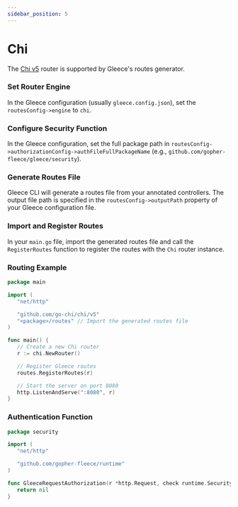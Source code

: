 ```yaml
---
sidebar_position: 5
---
```


# Chi

The [Chi v5](https://github.com/go-chi/chi) router is supported by Gleece's routes generator.


### Set Router Engine
In the Gleece configuration (usually `gleece.config.json`), set the `routesConfig->engine` to `chi`.

### Configure Security Function
In the Gleece configuration, set the full package path in `routesConfig->authorizationConfig->authFileFullPackageName` (e.g., `github.com/gopher-fleece/gleece/security`).

### Generate Routes File 
Gleece CLI will generate a routes file from your annotated controllers. The output file path is specified in the `routesConfig->outputPath` property of your Gleece configuration file.

### Import and Register Routes
In your `main.go` file, import the generated routes file and call the `RegisterRoutes` function to register the routes with the `Chi` router instance.

### Routing Example
```go
package main

import (
   "net/http"

   "github.com/go-chi/chi/v5"
   "<package>/routes" // Import the generated routes file
)

func main() {
   // Create a new Chi router
   r := chi.NewRouter()

   // Register Gleece routes
   routes.RegisterRoutes(r)

   // Start the server on port 8080
   http.ListenAndServe(":8080", r)
}
```

### Authentication Function
```go
package security

import (
   "net/http"

   "github.com/gopher-fleece/runtime"
)

func GleeceRequestAuthorization(r *http.Request, check runtime.SecurityCheck) *runtime.SecurityError {
   return nil
}
```